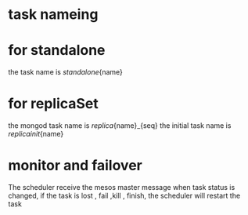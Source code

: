 # task nameing

# for standalone
  the task name is _standalone_{name}
  
# for replicaSet
  the mongod task name is _replica_{name}_{seq}
  the initial task name is _replicainit_{name}
  
# monitor and failover
  The scheduler receive the mesos master message when task status is changed, if the task is lost , fail ,kill , finish, the scheduler will
  restart the task
  
